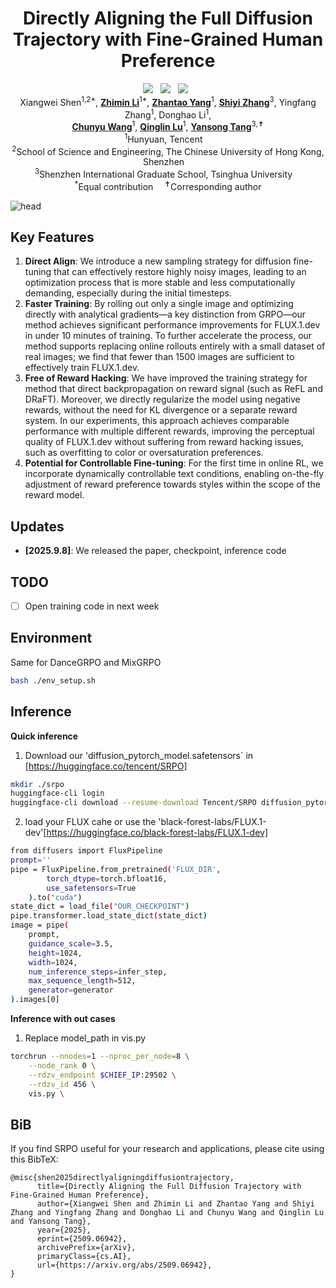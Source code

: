 <div align=“center” style=“font-family: charter;”>
<h1 align="center">Directly Aligning the Full Diffusion Trajectory with Fine-Grained Human Preference </h1>
<div align="center">
  <a href='https://arxiv.org/abs/2509.06942'><img src='https://img.shields.io/badge/ArXiv-red?logo=arxiv'></a>  &nbsp;
  <a href='https://huggingface.co/tencent/SRPO/'><img src='https://img.shields.io/badge/Model-blue?logo=huggingface'></a> &nbsp; 
  <a href='https://tencent.github.io/srpo-project-page/'><img src='https://img.shields.io/badge/%F0%9F%92%BB_Project-SRPO-blue'></a> &nbsp;
</div>
<div align="center">
  Xiangwei Shen<sup>1,2*</sup>,
  <a href="https://scholar.google.com/citations?user=Lnr1FQEAAAAJ&hl=zh-CN" target="_blank"><b>Zhimin Li</b></a><sup>1*</sup>,
  <a href="https://scholar.google.com.hk/citations?user=Fz3X5FwAAAAJ" target="_blank"><b>Zhantao Yang</b></a><sup>1</sup>, 
  <a href="https://shiyi-zh0408.github.io/" target="_blank"><b>Shiyi Zhang</b></a><sup>3</sup>,
  Yingfang Zhang<sup>1</sup>,
  Donghao Li<sup>1</sup>,
  <br>
  <a href="https://scholar.google.com/citations?user=VXQV5xwAAAAJ&hl=en" target="_blank"><b>Chunyu Wang</b></a><sup>1</sup>,
  <a href="https://openreview.net/profile?id=%7EQinglin_Lu2" target="_blank"><b>Qinglin Lu</b></a><sup>1</sup>,
  <a href="https://andytang15.github.io" target="_blank"><b>Yansong Tang</b></a><sup>3,✝</sup>
</div>
<div align="center">
  <sup>1</sup>Hunyuan, Tencent 
  <br>
  <sup>2</sup>School of Science and Engineering, The Chinese University of Hong Kong, Shenzhen 
  <br>
  <sup>3</sup>Shenzhen International Graduate School, Tsinghua University 
  <br>
  <sup>*</sup>Equal contribution 
  <sup>✝</sup>Corresponding author
</div>

![head](assets/head.jpg)

## Key Features
1. **Direct Align**: We introduce a new sampling strategy for diffusion fine-tuning that can effectively restore highly noisy images, leading to an optimization process that is more stable and less computationally demanding, especially during the initial timesteps.
2. **Faster Training**:   By rolling out only a single image and optimizing directly with analytical gradients—a key distinction from GRPO—our method achieves significant performance improvements for FLUX.1.dev in under 10 minutes of training. To further accelerate the process, our method supports replacing online rollouts entirely with a small dataset of real images; we find that fewer than 1500 images are sufficient to effectively train FLUX.1.dev.
3. **Free of Reward Hacking**: We have improved the training strategy for method that direct backpropagation on reward signal (such as ReFL and DRaFT). Moreover, we directly regularize the model using negative rewards, without the need for KL divergence or a separate reward system. In our experiments, this approach achieves comparable performance with multiple different rewards, improving the perceptual quality of FLUX.1.dev without suffering from reward hacking issues, such as overfitting to color or oversaturation preferences.
4. **Potential for Controllable Fine-tuning**: For the first time in online RL, we incorporate dynamically controllable text conditions, enabling on-the-fly adjustment of reward preference towards styles within the scope of the reward model.

## Updates

- __[2025.9.8]__:  We released the paper, checkpoint, inference code

##  TODO
- [ ] Open training code in next week
## Environment
Same for DanceGRPO and MixGRPO
```bash
bash ./env_setup.sh 
```
## Inference
**Quick inference**
1. Download our 'diffusion_pytorch_model.safetensors` in [https://huggingface.co/tencent/SRPO]
```bash
mkdir ./srpo
huggingface-cli login
huggingface-cli download --resume-download Tencent/SRPO diffusion_pytorch_model.safetensors --local-dir ./srpo/
```
2. load your FLUX cahe or use the 'black-forest-labs/FLUX.1-dev'[https://huggingface.co/black-forest-labs/FLUX.1-dev] 
```bash
from diffusers import FluxPipeline
prompt=''
pipe = FluxPipeline.from_pretrained('FLUX_DIR',
        torch_dtype=torch.bfloat16,
        use_safetensors=True
    ).to("cuda")
state_dict = load_file("OUR_CHECKPOINT")
pipe.transformer.load_state_dict(state_dict)
image = pipe(
    prompt,
    guidance_scale=3.5,
    height=1024,
    width=1024,
    num_inference_steps=infer_step,
    max_sequence_length=512,
    generator=generator
).images[0]
```

**Inference with out cases**
1. Replace model_path in vis.py
```bash
torchrun --nnodes=1 --nproc_per_node=8 \
    --node_rank 0 \
    --rdzv_endpoint $CHIEF_IP:29502 \
    --rdzv_id 456 \
    vis.py \
```
## BiB
If you find SRPO useful for your research and applications, please cite using this BibTeX:
```
@misc{shen2025directlyaligningdiffusiontrajectory,
      title={Directly Aligning the Full Diffusion Trajectory with Fine-Grained Human Preference}, 
      author={Xiangwei Shen and Zhimin Li and Zhantao Yang and Shiyi Zhang and Yingfang Zhang and Donghao Li and Chunyu Wang and Qinglin Lu and Yansong Tang},
      year={2025},
      eprint={2509.06942},
      archivePrefix={arXiv},
      primaryClass={cs.AI},
      url={https://arxiv.org/abs/2509.06942}, 
}
```

